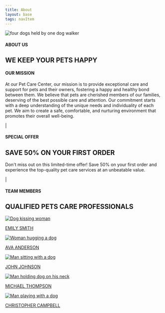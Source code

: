 ```yaml
---
title: About
layout: base
tags: navItem
---
```

<section class="about-us-section" id="about-us-section">
    <div class="about-us-img">
        <img src="\images\dogs.jpg" alt="four dogs held by one dog walker">
    </div>
    <div class="about-us-text">
        <div class="about-us-header">
            <div>
                <div id="vertical-line"></div>
            </div>
            <div class="header-text">
                <h4>ABOUT US</h6>
                <h1>WE KEEP YOUR PETS HAPPY</h1>
            </div>
        </div>
        <div class="about-us-info">
            <h4>OUR MISSION</h4>
            <p>
                At our Pet Care Center, our mission is to provide exceptional care and support for pets and their owners, 
                fostering a happy and healthy bond between them. We believe that pets are cherished members of our families, 
                deserving of the best possible care and attention. Our commitment starts with a deep understanding of the unique 
                needs and individuality of each pet. We aim to create a safe, comfortable, and nurturing environment that promotes 
                their overall well-being.
            </p>
        </div>
    </div>
    </section>
    <section class="special-offer">
    <div class="special-offer-header">
        <div>
            <p id="special-offer-vertical-line">|</p>
        </div>
        <div class="so-header-text">
            <h4>SPECIAL OFFER</h6>
            <h1>SAVE 50% ON YOUR FIRST ORDER</h1>
        </div>
    </div>
    <p id="so-text">
        Don't miss out on this limited-time offer! 
        Save 50% on your first order and experience the top-quality pet care services at an unbeatable value.
    </p>
    </section>
    <section class="team">
    <div class="about-us-header">
        <div>
            <p id="about-us-vertical-line">|</p>
        </div>
        <div class="header-text">
            <h4>TEAM MEMBERS</h6>
            <h1 id="team-header">QUALIFIED PETS CARE PROFESSIONALS</h1>
        </div>
    </div>
    <div class="team-members">  
        <div class="team-member">
            <a href="/team-member1">
                <img src="\images\team-member1.png" alt="Dog kissing woman">
                <p>EMILY SMITH</p>
            </a>
        </div>
        <div class="team-member">
            <a href="/team-member2">
                <img src="\images\team-member2.png" alt="Woman hugging a dog">
                <p>AVA ANDERSON</p>
            </a>
        </div>
        <div class="team-member">
            <a href="/team-member3">
                <img src="\images\team-member3.png" alt="Man sitting  with a dog">
                <p>JOHN JOHNSON</p>
            </a>
        </div>
        <div class="team-member">
            <a href="/team-member4">
                <img src="\images\team-member4.png" alt="Man holding dog on his neck">
                <p>MICHAEL THOMPSON</p>    
            </a>
        </div>
        <div class="team-member">
            <a href="/team-member5">
                <img src="\images\team-member5.png" alt="Man playing with a dog">
                <p>CHRISTOPHER CAMPBELL</p>
            </a>
        </div>
    </div>
</section>
